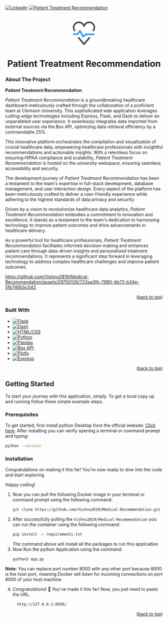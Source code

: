 <!-- PROJECT SHIELDS -->
<a name="readme-top"></a>
<!--
*** I'm using markdown "reference style" links for readability.
*** Reference links are enclosed in brackets [ ] instead of parentheses ( ).
*** See the bottom of this document for the declaration of the reference variables
*** for contributors-url, forks-url, etc. This is an optional, concise syntax you may use.
*** https://www.markdownguide.org/basic-syntax/#reference-style-links
-->

[![LinkedIn](https://img.shields.io/badge/LinkedIn-blue?style=for-the-badge&logo=linkedin)](https://www.linkedin.com/in/vishnuvulli/)
[![Patient Treatment Recommendation](https://img.shields.io/badge/Patient_Treatment_Recommendation-green?style=for-the-badge&logoColor=white)](https://github.com/AbrarFaizMohammed/ShareHub)



<!-- PROJECT LOGO -->
<br />
<div align="center">
  <a href="#" target="_blank">
    <img src="https://github.com/Vishnu2819/Medical-Recommendation/blob/final/assets/medical-treatment-1.png" width="80" height="80">
  </a>

  <h1 align="center">Patient Treatment Recommendation</h1>
</div>



<!-- ABOUT THE PROJECT -->
### About The Project
**Patient Treatment Recommendation**

*Patient Treatment Recommendation* is a groundbreaking healthcare dashboard meticulously crafted through the collaboration of a proficient team at Clemson University. This sophisticated web application leverages cutting-edge technologies including Express, Flask, and Dash to deliver an unparalleled user experience. It seamlessly integrates data imported from external sources via the Box API, optimizing data retrieval efficiency by a commendable 25%.

This innovative platform orchestrates the compilation and visualization of crucial healthcare data, empowering healthcare professionals with insightful recommendations and actionable insights. With a relentless focus on ensuring HIPAA compliance and scalability, *Patient Treatment Recommendation* is hosted on the university webspace, ensuring seamless accessibility and security.

The development journey of *Patient Treatment Recommendation* has been a testament to the team's expertise in full-stack development, database management, and user interaction design. Every aspect of the platform has been meticulously crafted to deliver a user-friendly experience while adhering to the highest standards of data privacy and security.

Driven by a vision to revolutionize healthcare data analytics, *Patient Treatment Recommendation* embodies a commitment to innovation and excellence. It stands as a testament to the team's dedication to harnessing technology to improve patient outcomes and drive advancements in healthcare delivery.

As a powerful tool for healthcare professionals, *Patient Treatment Recommendation* facilitates informed decision-making and enhances patient care through data-driven insights and personalized treatment recommendations. It represents a significant step forward in leveraging technology to address complex healthcare challenges and improve patient outcomes.

https://github.com/Vishnu2819/Medical-Recommendation/assets/29750126/723aa3fb-7980-4b72-b34e-5fb746b5c042


<p align="right">(<a href="#readme-top">back to top</a>)</p>



### Built With

* [![Flask](https://img.shields.io/badge/Flask-000000?style=for-the-badge&logo=flask&logoColor=white)](https://flask.palletsprojects.com/)
* [![Dash](https://img.shields.io/badge/Dash-000000?style=for-the-badge&logo=dash&logoColor=white)](https://plotly.com/dash/)
* [![HTML/CSS](https://img.shields.io/badge/HTML/CSS-1572B6?style=for-the-badge&logo=html5&logoColor=white)](https://developer.mozilla.org/en-US/docs/Web/CSS)
* [![Python](https://img.shields.io/badge/Python-3776AB?style=for-the-badge&logo=python&logoColor=white)](https://www.python.org/)
* [![Pandas](https://img.shields.io/badge/Pandas-150458?style=for-the-badge&logo=pandas&logoColor=white)](https://pandas.pydata.org/)
* [![Box API](https://img.shields.io/badge/Box%20API-0061D5?style=for-the-badge&logo=box&logoColor=white)](https://developer.box.com/)
* [![Plotly](https://img.shields.io/badge/Plotly-3F4F75?style=for-the-badge&logo=plotly&logoColor=white)](https://plotly.com/)
* [![Express](https://img.shields.io/badge/Express-000000?style=for-the-badge&logo=express&logoColor=white)](https://expressjs.com/)








<p align="right">(<a href="#readme-top">back to top</a>)</p>



<!-- GETTING STARTED -->
## Getting Started

To start your journey with this application, simply.
To get a local copy up and running follow these simple example steps.

### Prerequisites

To get started, first install python Desktop from the official website: <a href="https://www.python.org/downloads/">Click here</a>.
After installing you can verify opening a terminal or command prompt and typing:
```sh
python --version
```


### Installation

Congratulations on making it this far! You're now ready to dive into the code and start exploring.<br/>

Happy coding!

1. Now you can pull the following Docker image in your terminal or command prompt using the following command:
   ```sh
   git clone https://github.com/Vishnu2819/Medical-Recommendation.git
   ```
2. After successfully pulling the `Vishnu2819/Medical-Recommendation` you can run the container using the following command:
   ```sh
   pip install -r requirements.txt
   ```
   The command above will install all the packages to run this application
3. Now Run the python Application using the command:
    ```sh
   python3 app.py
   ```


**Note:** You can replace port number 8000 with any other port because 8000 is the host port, meaning Docker will listen for incoming connections on port 8000 of your host machine.

4. Congratulations! 🎉 You've made it this far! Now, you just need to paste the URL.
   ```sh
     http://127.0.0.1:8050/
   ```

<p align="right">(<a href="#readme-top">back to top</a>)</p>





<!-- MARKDOWN LINKS & IMAGES -->
<!-- https://www.markdownguide.org/basic-syntax/#reference-style-links -->
[contributors-shield]: https://img.shields.io/github/contributors/othneildrew/Best-README-Template.svg?style=for-the-badge
[contributors-url]: https://github.com/othneildrew/Best-README-Template/graphs/contributors
[forks-shield]: https://img.shields.io/github/forks/othneildrew/Best-README-Template.svg?style=for-the-badge
[forks-url]: https://github.com/othneildrew/Best-README-Template/network/members
[stars-shield]: https://img.shields.io/github/stars/othneildrew/Best-README-Template.svg?style=for-the-badge
[stars-url]: https://github.com/othneildrew/Best-README-Template/stargazers
[issues-shield]: https://img.shields.io/github/issues/othneildrew/Best-README-Template.svg?style=for-the-badge
[issues-url]: https://github.com/othneildrew/Best-README-Template/issues
[license-shield]: https://img.shields.io/github/license/othneildrew/Best-README-Template.svg?style=for-the-badge
[license-url]: https://github.com/othneildrew/Best-README-Template/blob/master/LICENSE.txt
[linkedin-shield]: https://img.shields.io/badge/-LinkedIn-black.svg?style=for-the-badge&logo=linkedin&colorB=555
[linkedin-url]: https://linkedin.com/in/othneildrew
[product-screenshot]: images/screenshot.png
[Next.js]: https://img.shields.io/badge/next.js-000000?style=for-the-badge&logo=nextdotjs&logoColor=white
[Next-url]: https://nextjs.org/
[React.js]: https://img.shields.io/badge/React-20232A?style=for-the-badge&logo=react&logoColor=61DAFB
[React-url]: https://reactjs.org/
[Vue.js]: https://img.shields.io/badge/Vue.js-35495E?style=for-the-badge&logo=vuedotjs&logoColor=4FC08D
[Vue-url]: https://vuejs.org/
[Angular.io]: https://img.shields.io/badge/Angular-DD0031?style=for-the-badge&logo=angular&logoColor=white
[Angular-url]: https://angular.io/
[Svelte.dev]: https://img.shields.io/badge/Svelte-4A4A55?style=for-the-badge&logo=svelte&logoColor=FF3E00
[Svelte-url]: https://svelte.dev/
[Laravel.com]: https://img.shields.io/badge/Laravel-FF2D20?style=for-the-badge&logo=laravel&logoColor=white
[Laravel-url]: https://laravel.com
[Bootstrap.com]: https://img.shields.io/badge/Bootstrap-563D7C?style=for-the-badge&logo=bootstrap&logoColor=white
[Bootstrap-url]: https://getbootstrap.com
[JQuery.com]: https://img.shields.io/badge/jQuery-0769AD?style=for-the-badge&logo=jquery&logoColor=white
[JQuery-url]: https://jquery.com 
